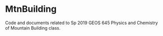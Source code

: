 # MtnBuilding
Code and documents related to Sp 2019 GEOS 645 Physics and Chemistry of Mountain Building class.
